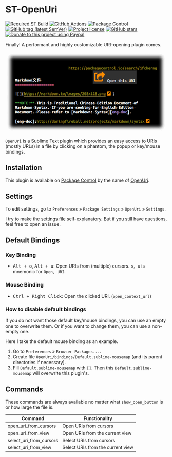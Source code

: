 # ST-OpenUri

[![Required ST Build](https://img.shields.io/badge/ST-4105+-orange.svg?style=flat-square&logo=sublime-text)](https://www.sublimetext.com)
[![GitHub Actions](https://img.shields.io/github/workflow/status/jfcherng-sublime/ST-OpenUri/Python?style=flat-square)](https://github.com/jfcherng-sublime/ST-OpenUri/actions)
[![Package Control](https://img.shields.io/packagecontrol/dt/OpenUri?style=flat-square)](https://packagecontrol.io/packages/OpenUri)
[![GitHub tag (latest SemVer)](https://img.shields.io/github/tag/jfcherng-sublime/ST-OpenUri?style=flat-square&logo=github)](https://github.com/jfcherng-sublime/ST-OpenUri/tags)
[![Project license](https://img.shields.io/github/license/jfcherng-sublime/ST-OpenUri?style=flat-square&logo=github)](https://github.com/jfcherng-sublime/ST-OpenUri/blob/st4/LICENSE)
[![GitHub stars](https://img.shields.io/github/stars/jfcherng-sublime/ST-OpenUri?style=flat-square&logo=github)](https://github.com/jfcherng-sublime/ST-OpenUri/stargazers)
[![Donate to this project using Paypal](https://img.shields.io/badge/paypal-donate-blue.svg?style=flat-square&logo=paypal)](https://www.paypal.me/jfcherng/5usd)

Finally! A performant and highly customizable URI-opening plugin comes.

![screenshot](https://raw.githubusercontent.com/jfcherng-sublime/ST-OpenUri/st4/docs/screenshot.png)

`OpenUri` is a Sublime Text plugin which provides an easy access to URIs (mostly URLs)
in a file by clicking on a phantom, the popup or key/mouse bindings.

## Installation

This plugin is available on [Package Control][package-control] by the name of [OpenUri][openuri].

## Settings

To edit settings, go to `Preferences` » `Package Settings` » `OpenUri` » `Settings`.

I try to make the [settings file](https://github.com/jfcherng-sublime/ST-OpenUri/blob/st4/OpenUri.sublime-settings)
self-explanatory. But if you still have questions, feel free to open an issue.

## Default Bindings

### Key Binding

- <kbd>Alt + o</kbd>, <kbd>Alt + u</kbd>:
  Open URIs from (multiple) cursors. `o, u` is mnemonic for `Open, URI`.

### Mouse Binding

- <kbd>Ctrl + Right Click</kbd>: Open the clicked URI. (`open_context_url`)

### How to disable default bindings

If you do not want those default key/mouse bindings, you can use an empty one to overwrite them.
Or if you want to change them, you can use a non-empty one.

Here I take the default mouse binding as an example.

1. Go to `Preferences` » `Browser Packages...`.
1. Create file `OpenUri/bindings/Default.sublime-mousemap` (and its parent directories if necessary).
1. Fill `Default.sublime-mousemap` with `[]`.
   Then this `Default.sublime-mousemap` will overwrite this plugin's.

## Commands

These commands are always available no matter what `show_open_button` is or how large the file is.

| Command                 | Functionality                     |
| ----------------------- | --------------------------------- |
| open_uri_from_cursors   | Open URIs from cursors            |
| open_uri_from_view      | Open URIs from the current view   |
| select_uri_from_cursors | Select URIs from cursors          |
| select_uri_from_view    | Select URIs from the current view |

[openuri]: https://packagecontrol.io/packages/OpenUri
[package-control]: https://packagecontrol.io

